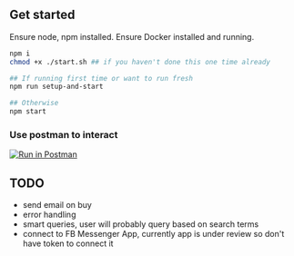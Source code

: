 ## Get started

Ensure node, npm installed. Ensure Docker installed and running.
```bash
npm i
chmod +x ./start.sh ## if you haven't done this one time already

## If running first time or want to run fresh
npm run setup-and-start

## Otherwise
npm start
```

### Use postman to interact

[![Run in Postman](https://run.pstmn.io/button.svg)](https://god.gw.postman.com/run-collection/10281917-1b593f2a-1073-4f28-ba28-481171c9cd90?action=collection%2Ffork&collection-url=entityId%3D10281917-1b593f2a-1073-4f28-ba28-481171c9cd90%26entityType%3Dcollection%26workspaceId%3D8262e950-8890-4d43-a0f7-08a36b7a4614#?env%5Bmessenger_bot_local%5D=W3sia2V5IjoiVkVSSUZZX1RPS0VOIiwidmFsdWUiOiJ2ZXJpZnlfdG9rZW5fc2FtcGxlIiwiZW5hYmxlZCI6dHJ1ZSwidHlwZSI6ImRlZmF1bHQifSx7ImtleSI6IlVSTCIsInZhbHVlIjoiaHR0cDovL2xvY2FsaG9zdDo0MjAwIiwiZW5hYmxlZCI6dHJ1ZSwidHlwZSI6ImRlZmF1bHQifSx7ImtleSI6IlBBR0VfSUQiLCJ2YWx1ZSI6IjEyMzQ1IiwiZW5hYmxlZCI6dHJ1ZSwidHlwZSI6ImRlZmF1bHQifSx7ImtleSI6IlBTSUQiLCJ2YWx1ZSI6IjEyMyIsImVuYWJsZWQiOnRydWUsInR5cGUiOiJkZWZhdWx0In1d)


## TODO
- send email on buy
- error handling
- smart queries, user will probably query based on search terms
- connect to FB Messenger App, currently app is under review so don't have token to connect it

